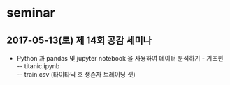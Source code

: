 # seminar
## 2017-05-13(토) 제 14회 공감 세미나 
- Python 과 pandas 및 jupyter notebook 을 사용하여 데이터 분석하기 - 기초편  
-- titanic.ipynb  
-- train.csv (타이타닉 호 생존자 트레이닝 셋)  
